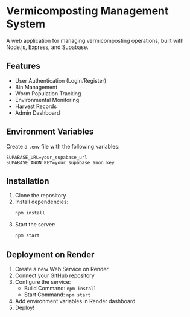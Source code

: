 # Vermicomposting Management System

A web application for managing vermicomposting operations, built with Node.js, Express, and Supabase.

## Features

- User Authentication (Login/Register)
- Bin Management
- Worm Population Tracking
- Environmental Monitoring
- Harvest Records
- Admin Dashboard

## Environment Variables

Create a `.env` file with the following variables:

```env
SUPABASE_URL=your_supabase_url
SUPABASE_ANON_KEY=your_supabase_anon_key
```

## Installation

1. Clone the repository
2. Install dependencies:
   ```bash
   npm install
   ```
3. Start the server:
   ```bash
   npm start
   ```

## Deployment on Render

1. Create a new Web Service on Render
2. Connect your GitHub repository
3. Configure the service:
   - Build Command: `npm install`
   - Start Command: `npm start`
4. Add environment variables in Render dashboard
5. Deploy!
